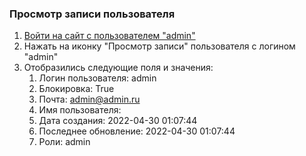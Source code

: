 ### Просмотр записи пользователя

1. [Войти на сайт с пользователем "admin"](../../../../0.%20Шаги/1.%20Войти%20на%20сайт%20с%20пользователем%20username.md)
1. Нажать на иконку "Просмотр записи" пользователя с логином "admin"
1. Отобразились следующие поля и значения:
	1. Логин пользователя: admin
	1. Блокировка: True
	1. Почта: admin@admin.ru
	1. Имя пользователя:	 	
	1. Дата создания: 2022-04-30 01:07:44
	1. Последнее обновление: 2022-04-30 01:07:44
	1. Роли: admin
